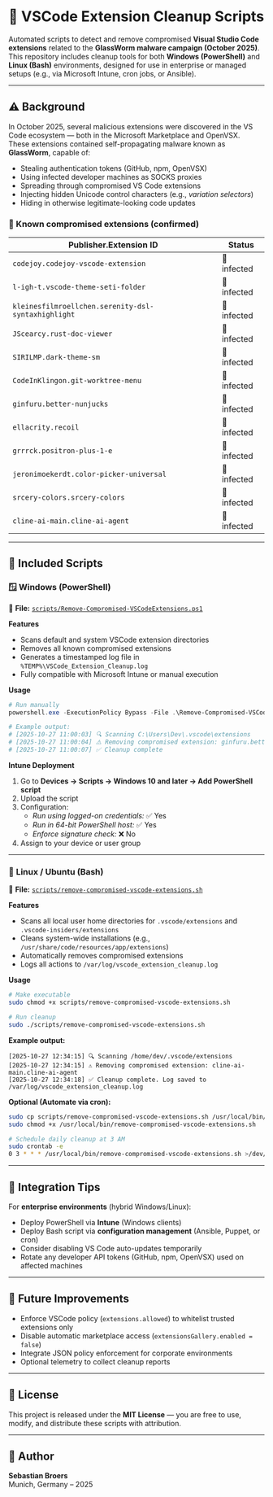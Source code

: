 # 🧹 VSCode Extension Cleanup Scripts

Automated scripts to detect and remove compromised **Visual Studio Code extensions** related to the **GlassWorm malware campaign (October 2025)**.  
This repository includes cleanup tools for both **Windows (PowerShell)** and **Linux (Bash)** environments, designed for use in enterprise or managed setups (e.g., via Microsoft Intune, cron jobs, or Ansible).

---

## ⚠️ Background

In October 2025, several malicious extensions were discovered in the VS Code ecosystem — both in the Microsoft Marketplace and OpenVSX.  
These extensions contained self-propagating malware known as **GlassWorm**, capable of:

- Stealing authentication tokens (GitHub, npm, OpenVSX)  
- Using infected developer machines as SOCKS proxies  
- Spreading through compromised VS Code extensions  
- Injecting hidden Unicode control characters (e.g., *variation selectors*)  
- Hiding in otherwise legitimate-looking code updates  

### 🧨 Known compromised extensions (confirmed)

| Publisher.Extension ID | Status |
|-------------------------|--------|
| `codejoy.codejoy-vscode-extension` | 🧨 infected |
| `l-igh-t.vscode-theme-seti-folder` | 🧨 infected |
| `kleinesfilmroellchen.serenity-dsl-syntaxhighlight` | 🧨 infected |
| `JScearcy.rust-doc-viewer` | 🧨 infected |
| `SIRILMP.dark-theme-sm` | 🧨 infected |
| `CodeInKlingon.git-worktree-menu` | 🧨 infected |
| `ginfuru.better-nunjucks` | 🧨 infected |
| `ellacrity.recoil` | 🧨 infected |
| `grrrck.positron-plus-1-e` | 🧨 infected |
| `jeronimoekerdt.color-picker-universal` | 🧨 infected |
| `srcery-colors.srcery-colors` | 🧨 infected |
| `cline-ai-main.cline-ai-agent` | 🧨 infected |

---

## 🧰 Included Scripts

### 🪟 **Windows (PowerShell)**

📄 **File:** [`scripts/Remove-Compromised-VSCodeExtensions.ps1`](scripts/Remove-Compromised-VSCodeExtensions.ps1)

**Features**
- Scans default and system VSCode extension directories  
- Removes all known compromised extensions  
- Generates a timestamped log file in `%TEMP%\VSCode_Extension_Cleanup.log`  
- Fully compatible with Microsoft Intune or manual execution  

**Usage**
```powershell
# Run manually
powershell.exe -ExecutionPolicy Bypass -File .\Remove-Compromised-VSCodeExtensions.ps1

# Example output:
# [2025-10-27 11:00:03] 🔍 Scanning C:\Users\Dev\.vscode\extensions
# [2025-10-27 11:00:04] ⚠️ Removing compromised extension: ginfuru.better-nunjucks
# [2025-10-27 11:00:07] ✅ Cleanup complete
```

**Intune Deployment**
1. Go to **Devices → Scripts → Windows 10 and later → Add PowerShell script**  
2. Upload the script  
3. Configuration:
   - *Run using logged-on credentials:* ✅ Yes  
   - *Run in 64-bit PowerShell host:* ✅ Yes  
   - *Enforce signature check:* ❌ No  
4. Assign to your device or user group  

---

### 🐧 **Linux / Ubuntu (Bash)**

📄 **File:** [`scripts/remove-compromised-vscode-extensions.sh`](scripts/remove-compromised-vscode-extensions.sh)

**Features**
- Scans all local user home directories for `.vscode/extensions` and `.vscode-insiders/extensions`  
- Cleans system-wide installations (e.g., `/usr/share/code/resources/app/extensions`)  
- Automatically removes compromised extensions  
- Logs all actions to `/var/log/vscode_extension_cleanup.log`  

**Usage**
```bash
# Make executable
sudo chmod +x scripts/remove-compromised-vscode-extensions.sh

# Run cleanup
sudo ./scripts/remove-compromised-vscode-extensions.sh
```

**Example output:**
```
[2025-10-27 12:34:15] 🔍 Scanning /home/dev/.vscode/extensions
[2025-10-27 12:34:15] ⚠️ Removing compromised extension: cline-ai-main.cline-ai-agent
[2025-10-27 12:34:18] ✅ Cleanup complete. Log saved to /var/log/vscode_extension_cleanup.log
```

**Optional (Automate via cron):**
```bash
sudo cp scripts/remove-compromised-vscode-extensions.sh /usr/local/bin/
sudo chmod +x /usr/local/bin/remove-compromised-vscode-extensions.sh

# Schedule daily cleanup at 3 AM
sudo crontab -e
0 3 * * * /usr/local/bin/remove-compromised-vscode-extensions.sh >/dev/null 2>&1
```

---

## 🧩 Integration Tips

For **enterprise environments** (hybrid Windows/Linux):
- Deploy PowerShell via **Intune** (Windows clients)  
- Deploy Bash script via **configuration management** (Ansible, Puppet, or cron)  
- Consider disabling VS Code auto-updates temporarily  
- Rotate any developer API tokens (GitHub, npm, OpenVSX) used on affected machines  

---

## 🧠 Future Improvements
- Enforce VSCode policy (`extensions.allowed`) to whitelist trusted extensions only  
- Disable automatic marketplace access (`extensionsGallery.enabled = false`)  
- Integrate JSON policy enforcement for corporate environments  
- Optional telemetry to collect cleanup reports  

---

## 🪪 License
This project is released under the **MIT License** — you are free to use, modify, and distribute these scripts with attribution.

---

## 👤 Author
**Sebastian Broers**  
Munich, Germany – 2025
